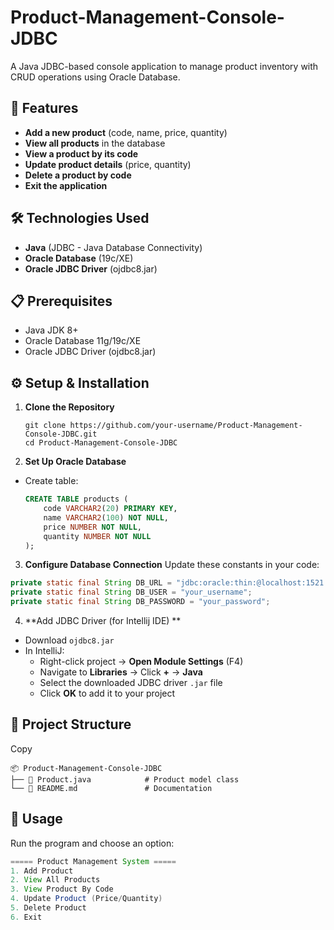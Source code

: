 # Product-Management-Console-JDBC

A Java JDBC-based console application to manage product inventory with CRUD operations using Oracle Database.

## **📌 Features**
- **Add a new product** (code, name, price, quantity)
- **View all products** in the database
- **View a product by its code**
- **Update product details** (price, quantity)
- **Delete a product by code**
- **Exit the application**

## **🛠 Technologies Used**
- **Java** (JDBC - Java Database Connectivity)
- **Oracle Database** (19c/XE)
- **Oracle JDBC Driver** (ojdbc8.jar)

## **📋 Prerequisites**
- Java JDK 8+
- Oracle Database 11g/19c/XE
- Oracle JDBC Driver (ojdbc8.jar)



## **⚙ Setup & Installation**

1. **Clone the Repository**
   ```00sh
   git clone https://github.com/your-username/Product-Management-Console-JDBC.git
   cd Product-Management-Console-JDBC
   ```

2. **Set Up Oracle Database**

- Create table:

  ```sql
  CREATE TABLE products (
      code VARCHAR2(20) PRIMARY KEY,
      name VARCHAR2(100) NOT NULL,
      price NUMBER NOT NULL,
      quantity NUMBER NOT NULL
  );
  ```

3. **Configure Database Connection**
   Update these constants in your code:

```java
private static final String DB_URL = "jdbc:oracle:thin:@localhost:1521:XE";
private static final String DB_USER = "your_username";
private static final String DB_PASSWORD = "your_password";
```

4. **Add JDBC Driver  (for Intellij IDE) **

- Download `ojdbc8.jar`
- In IntelliJ:
  - Right-click project → **Open Module Settings** (F4)
  - Navigate to **Libraries** → Click **+** → **Java**
  - Select the downloaded JDBC driver `.jar` file
  - Click **OK** to add it to your project

## **📂 Project Structure**

Copy

```
📦 Product-Management-Console-JDBC
├── 📜 Product.java            # Product model class
└── 📜 README.md               # Documentation
```

## **🎯 Usage**

Run the program and choose an option:

```java
===== Product Management System =====
1. Add Product
2. View All Products
3. View Product By Code
4. Update Product (Price/Quantity)
5. Delete Product
6. Exit
```

